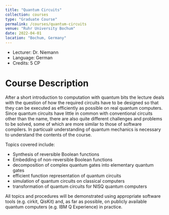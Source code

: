 ```yaml
---
title: "Quantum Circuits"
collection: courses
type: "Graduate Course"
permalink: /courses/quantum-circuits
venue: "Ruhr University Bochum"
date: 2022-04-01
location: "Bochum, Germany"
---
```


* Lecturer: Dr. Niemann
* Language: German
* Credits: 5 CP

Course Description
======

After a short introduction to computation with quantum bits the lecture deals with the question of how the required circuits have to be designed so that they can be executed as efficiently as possible on real quantum computers.
Since quantum circuits have little in common with conventional circuits other than the name, there are also quite different challenges and problems to be solved, some of which are more similar to those of software compilers.
In particualr understanding of quantum mechanics is necessary to understand the contents of the course.

Topics covered include:

* Synthesis of reversible Boolean functions
* Embedding of non-reversible Boolean functions
* decomposition of complex quantum gates into elementary quantum gates
* efficient function representation of quantum circuits
* simulation of quantum circuits on classical computers
* transformation of quantum circuits for NISQ quantum computers

All topics and procedures will be demonstrated using appropriate software tools (e.g. cirkit, QisKit) and, as far as possible, on publicly available quantum computers (e.g. IBM Q Experience) in practice.
